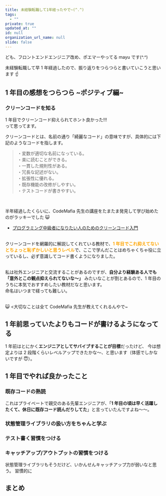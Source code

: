 ```yaml
---
title: 未経験転職して1年経ったやで~(^.^)
tags:
  - ""
private: true
updated_at: ""
id: null
organization_url_name: null
slide: false
---
```


ども、フロントエンドエンジニア改め、ポエマーやってる mayu です(^.^)

未経験転職して早 1 年経過したので、振り返りをつらつらと書いていこうと思います ☝️

## 1 年目の感想をつらつら ~ポジティブ編~

### クリーンコードを知る

1 年目でクリーンコード抑えられてホント良かった!!!<br />
って思ってます。

クリーンコードとは、名前の通り「綺麗なコード」の意味ですが、具体的には下記のようなコードを指します。

> ・変数が適切な名前になっている。<br />
> ・楽に読むことができる。<br />
> ・一貫した規則性がある。<br />
> ・冗長な記述がない。<br />
> ・拡張性に優れる。<br />
> ・既存機能の改修がしやすい。<br />
> ・テストコードが書きやすい。<br />

<br />

半年経過したくらいに、CodeMafia 先生の講座をたまたま発見して学び始めたのがラッキーでした 😺

- [プログラミング中級者になりたい人のためのクリーンコード入門](https://www.udemy.com/course/clean-code-tutorial/)
  <br />
  <br />

クリーンコードを網羅的に解説してくれている教材で、<font color="orange">**1 年目でこれ抑えてないとちょっと恥ずかしいと思うレベル**</font>で、ここで学んだことはめちゃくちゃ役に立っているし、必ず意識してコード書くようになりました。
<br />
<br />

私は社外エンジニアと交流することがあるのですが、**自分より経験ある人でも「意外とこの観点抑えられてないな〜」**
みたいなことが割とあるので、1 年目のうちに本気でおすすめしたい教材だなと思います。<br />
命名はいつまで経っても難しい。
<br />
<br />

😺 <大切なことは全て CodeMafia 先生が教えてくれるんやで~

## 1 年前思っていたよりもコードが書けるようになってる

1 年前はとにかく**エンジニアとしてサバイブすることが目標**だったけど、
今は想定よりは 2 段階くらいレベルアップできたかな〜、と思います（体感でしかないですが 😇）。

## 1 年目でやれば良かったこと

### 既存コードの熟読

これはプライベートで親交のある先輩エンジニアが、「**1 年目の頃は早く活躍したくて、休日に既存コード読んだりしてた**」と言っていたんですよね〜〜。

### 状態管理ライブラリの扱い方をちゃんと学ぶ

### テスト書く習慣をつける

### キャッチアップ/アウトプットの習慣をつける

状態管理ライブラリもそうだけど、いかんせんキャッチアップ力が弱いなと思う。
習慣的に

## まとめ
